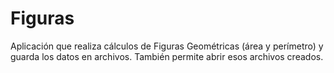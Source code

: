 # Figuras
Aplicación que realiza cálculos de Figuras Geométricas  (área y perímetro) y guarda los datos en archivos. También permite abrir esos  archivos creados.
